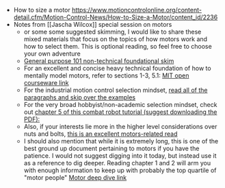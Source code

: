 - How to size a motor https://www.motioncontrolonline.org/content-detail.cfm/Motion-Control-News/How-to-Size-a-Motor/content_id/2236
- Notes from [[Jascha Wilcox]] special session on motors
    - or some some suggested skimming, I would like to share these mixed materials that focus on the topics of how motors work and how to select them. This is optional reading, so feel free to choose your own adventure
    - [General purpose 101 non-technical foundational skim](https://learn.sparkfun.com/tutorials/motors-and-selecting-the-right-one/all)
    - For an excellent and concise heavy technical foundation of how to mentally model motors, refer to sections 1-3, 5.1: [MIT open courseware link](https://ocw.mit.edu/courses/electrical-engineering-and-computer-science/6-685-electric-machines-fall-2013/course-notes/MIT6_685F13_chapter1.pdf
      )
    - For the industrial motion control selection mindset, [read all of the paragraphs and skip over the examples](https://www.kollmorgen.com/sites/default/files/public_downloads/Application_Sizing_Guide_en-US.pdf)
    - For the very broad hobbyist/non-academic selection mindset, check out [chapter 5 of this combat robot tutorial (suggest downloading the PDF):](https://www.riobotz.com/riobotz-combot-tutorial)
    - Also, if your interests lie more in the higher level considerations over nuts and bolts, [this is an excellent motors-related read](https://audioxpress.com/article/neodymium-the-perfect-storm-part-1-the-neodymium-supply-chain)
    - I should also mention that while it is extremely long, this is one of the best ground up document pertaining to motors if you have the patience. I would not suggest digging into it today, but instead use it as a reference to dig deeper. Reading chapter 1 and 2 will arm you with enough information to keep up with probably the top quartile of "motor people" [Motor deep dive link](https://krex.k-state.edu/dspace/bitstream/handle/2097/1507/JamesMevey2009.pdf;jsessionid=CB20BA044C9D8167E66602AD4B4E8B55?sequence=1)
